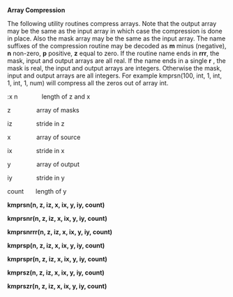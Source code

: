 **Array Compression**

 The following utility routines compress arrays. Note that the output
 array may be the same as the input array in which case the compression
 is done in place. Also the mask array may be the same as the input
 array. The name suffixes of the compression routine may be decoded as
 **m** minus (negative),  **n** non-zero,  **p** positive,  **z** equal to
 zero. If the routine name ends in **rrr**,  the mask,  input and output
 arrays are all real. If the name ends in a single **r** ,  the mask is
 real,  the input and output arrays are integers. Otherwise the mask, 
 input and output arrays are all integers. For example
 kmprsn(100, int, 1, int, 1, int, 1, num) will compress all the zeros out of
 array int.
 
:x
 n              length of z and x

 z               array of masks

 iz              stride in z

 x               array of source

 ix              stride in x

 y               array of output

 iy              stride in y

 count       length of y
 
 **kmprsn(n, z, iz, x, ix, y, iy, count)**

 **kmprsnr(n, z, iz, x, ix, y, iy, count)**

 **kmprsnrrr(n, z, iz, x, ix, y, iy, count)**

 **kmprsp(n, z, iz, x, ix, y, iy, count)**

 **kmprspr(n, z, iz, x, ix, y, iy, count)**

 **kmprsz(n, z, iz, x, ix, y, iy, count)**

 **kmprszr(n, z, iz, x, ix, y, iy, count)**

